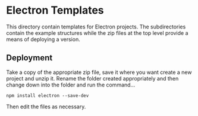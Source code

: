 # Electron Templates

This directory contain templates for Electron projects. The subdirectories
contain the example structures while the zip files at the top level provide
a means of deploying a version.

## Deployment

Take a copy of the appropriate zip file, save it where you want create a new
project and unzip it. Rename the folder created appropriately and then change
down into the folder and run the command...

```
npm install electron --save-dev
```

Then edit the files as necessary.